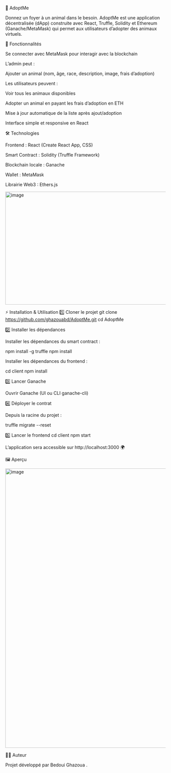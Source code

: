 🐾 AdoptMe

Donnez un foyer à un animal dans le besoin.
AdoptMe est une application décentralisée (dApp) construite avec React, Truffle, Solidity et Ethereum (Ganache/MetaMask) qui permet aux utilisateurs d’adopter des animaux virtuels.

🚀 Fonctionnalités

Se connecter avec MetaMask pour interagir avec la blockchain

L’admin peut :

Ajouter un animal (nom, âge, race, description, image, frais d’adoption)

Les utilisateurs peuvent :

Voir tous les animaux disponibles

Adopter un animal en payant les frais d’adoption en ETH

Mise à jour automatique de la liste après ajout/adoption

Interface simple et responsive en React

🛠️ Technologies

Frontend : React (Create React App, CSS)

Smart Contract : Solidity (Truffle Framework)

Blockchain locale : Ganache

Wallet : MetaMask

Librairie Web3 : Ethers.js

<img width="521" height="354" alt="image" src="https://github.com/user-attachments/assets/2bdfc941-4745-4f19-ace0-f62462e4f344" />

⚡ Installation & Utilisation
1️⃣ Cloner le projet
git clone https://github.com/ghazouabd/AdoptMe.git
cd AdoptMe

2️⃣ Installer les dépendances

Installer les dépendances du smart contract :

npm install -g truffle
npm install


Installer les dépendances du frontend :

cd client
npm install

3️⃣ Lancer Ganache

Ouvrir Ganache (UI ou CLI ganache-cli)


4️⃣ Déployer le contrat

Depuis la racine du projet :

truffle migrate --reset

5️⃣ Lancer le frontend
cd client
npm start


L’application sera accessible sur http://localhost:3000
 🌍

🖼️ Aperçu


<img width="1369" height="876" alt="image" src="https://github.com/user-attachments/assets/d6134672-2375-4757-892c-9ec6cddc909e" />


👨‍💻 Auteur

Projet développé par Bedoui Ghazoua .
